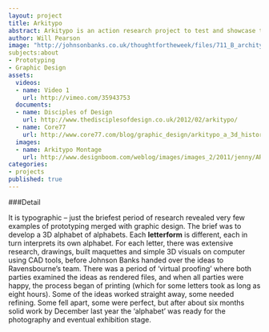 ```yaml
---
layout: project
title: Arkitypo
abstract: Arkitypo is an action research project to test and showcase the in-house 3D prototyping skills and technology, a collaboration with design agency Johnson Banks.
author: Will Pearson
image: "http://johnsonbanks.co.uk/thoughtfortheweek/files/711_B_architypo_A4.jpg"
subjects:about
- Prototyping
- Graphic Design
assets:
  videos:
  - name: Video 1
    url: http://vimeo.com/35943753
  documents: 
  - name: Disciples of Design
    url: http://www.thedisciplesofdesign.co.uk/2012/02/arkitypo/
  - name: Core77
    url: http://www.core77.com/blog/graphic_design/arkitypo_a_3d_history_of_typography_21717.asp
  images:
  - name: Arkitypo Montage
    url: http://www.designboom.com/weblog/images/images_2/2011/jenny/ARKITYPO/arkitypo01.jpg
categories:
- projects
published: true
---
```


###Detail

It is typographic – just the briefest period of research revealed very few examples of prototyping merged with graphic design. The brief was to develop a 3D alphabet of alphabets. Each **letterform** is different, each in turn interprets its own alphabet. For each letter, there was extensive research, drawings, built maquettes and simple 3D visuals on computer using CAD tools, before Johnson Banks handed over the ideas to Ravensbourne’s team. There was a period of ‘virtual proofing’ where both parties examined the ideas as rendered files, and when all parties were happy, the process began of printing (which for some letters took as long as eight hours). Some of the ideas worked straight away, some needed refining. Some fell apart, some were perfect, but after about six months solid work by December last year the ‘alphabet’ was ready for the photography and eventual exhibition stage.